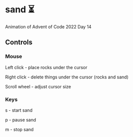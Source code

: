# sand ⏳️

Animation of Advent of Code 2022 Day 14

## Controls

### Mouse

Left click - place rocks under the cursor

Right click - delete things under the cursor (rocks and sand)

Scroll wheel - adjust cursor size

### Keys

s - start sand

p - pause sand

m - stop sand
